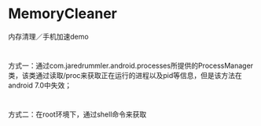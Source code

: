 # MemoryCleaner
内存清理／手机加速demo

# 
方式一：通过com.jaredrummler.android.processes所提供的ProcessManager类，该类通过读取/proc来获取正在运行的进程以及pid等信息，但是该方法在android 7.0中失效；
# 
方式二：在root环境下，通过shell命令来获取
